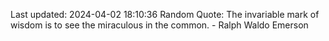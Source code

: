 Last updated: 2024-04-02 18:10:36
Random Quote: The invariable mark of wisdom is to see the miraculous in the common. - Ralph Waldo Emerson